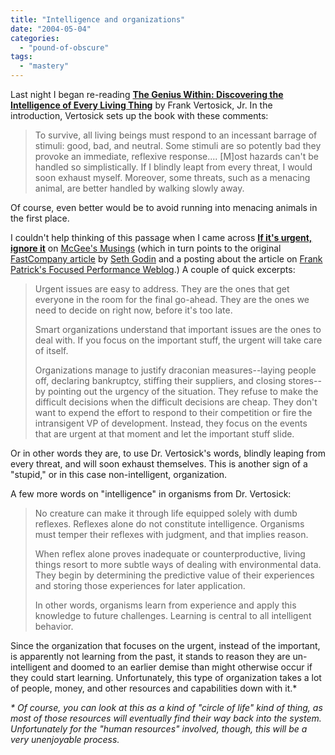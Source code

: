 ```yaml
---
title: "Intelligence and organizations"
date: "2004-05-04"
categories: 
  - "pound-of-obscure"
tags: 
  - "mastery"
---
```


Last night I began re-reading **[The Genius Within: Discovering the Intelligence of Every Living Thing](http://www.amazon.com/exec/obidos/ASIN/0151005516/gbrettmiller-20)** by Frank Vertosick, Jr. In the introduction, Vertosick sets up the book with these comments:

> To survive, all living beings must respond to an incessant barrage of stimuli: good, bad, and neutral. Some stimuli are so potently bad they provoke an immediate, reflexive response.... \[M\]ost hazards can't be handled so simplistically. If I blindly leapt from every threat, I would soon exhaust myself. Moreover, some threats, such as a menacing animal, are better handled by walking slowly away.

Of course, even better would be to avoid running into menacing animals in the first place.  
  
I couldn't help thinking of this passage when I came across [**If it's urgent, ignore it**](http://www.mcgeesmusings.net/2004/04/30.html#a4086) on [McGee's Musings](http://www.mcgeesmusings.net) (which in turn points to the original [FastCompany article](http://www.fastcompany.com/magazine/81/sgodin.html) by [Seth Godin](http://www.fastcompany.com/finder/fc?w=%22Seth%20Godin%22) and a posting about the article on [Frank Patrick's Focused Performance Weblog](http://www.focusedperformance.com/2004_04_01_blarch.html#108332279324572948).) A couple of quick excerpts:

> Urgent issues are easy to address. They are the ones that get everyone in the room for the final go-ahead. They are the ones we need to decide on right now, before it's too late.  
>   
> Smart organizations understand that important issues are the ones to deal with. If you focus on the important stuff, the urgent will take care of itself.  
>   
> Organizations manage to justify draconian measures--laying people off, declaring bankruptcy, stiffing their suppliers, and closing stores--by pointing out the urgency of the situation. They refuse to make the difficult decisions when the difficult decisions are cheap. They don't want to expend the effort to respond to their competition or fire the intransigent VP of development. Instead, they focus on the events that are urgent at that moment and let the important stuff slide.

Or in other words they are, to use Dr. Vertosick's words, blindly leaping from every threat, and will soon exhaust themselves. This is another sign of a "stupid," or in this case non-intelligent, organization.  
  
A few more words on "intelligence" in organisms from Dr. Vertosick:

> No creature can make it through life equipped solely with dumb reflexes. Reflexes alone do not constitute intelligence. Organisms must temper their reflexes with judgment, and that implies reason.  
>   
> When reflex alone proves inadequate or counterproductive, living things resort to more subtle ways of dealing with environmental data. They begin by determining the predictive value of their experiences and storing those experiences for later application.  
>   
> In other words, organisms learn from experience and apply this knowledge to future challenges. Learning is central to all intelligent behavior.

Since the organization that focuses on the urgent, instead of the important, is apparently not learning from the past, it stands to reason they are un-intelligent and doomed to an earlier demise than might otherwise occur if they could start learning. Unfortunately, this type of organization takes a lot of people, money, and other resources and capabilities down with it.\*  
  
_\* Of course, you can look at this as a kind of "circle of life" kind of thing, as most of those resources will eventually find their way back into the system. Unfortunately for the "human resources" involved, though, this will be a very unenjoyable process._
